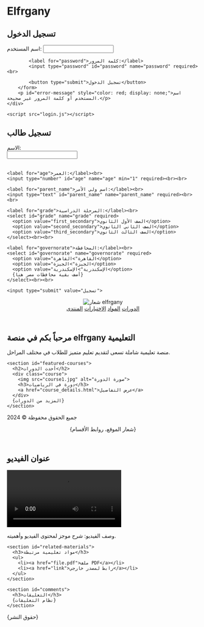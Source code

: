 # Elfrgany
<!DOCTYPE html>
<html lang="ar">
<head>
    <meta charset="UTF-8">
    <meta name="viewport" content="width=device-width, initial-scale=1.0">
    <title>تسجيل الدخول - elfrgany</title>
    <link rel="stylesheet" href="style.css">
</head>
<body>
    <div class="login-container">
        <h2>تسجيل الدخول</h2>
        <form id="loginForm">
            <label for="username">اسم المستخدم:</label>
            <input type="text" id="username" name="username" required><br>

            <label for="password">كلمة المرور:</label>
            <input type="password" id="password" name="password" required><br>

            <button type="submit">تسجيل الدخول</button>
        </form>
        <p id="error-message" style="color: red; display: none;">اسم المستخدم أو كلمة المرور غير صحيحة.</p>
    </div>

    <script src="login.js"></script>
</body>
</html>
<!DOCTYPE html>
<html>
<head>
<title>نموذج تسجيل طالب</title>
</head>
<body>

  <h2>تسجيل طالب</h2>

  <form action="process_registration.php" method="post">
    <label for="name">الاسم:</label><br>
    <input type="text" id="name" name="name" required><br><br>

    <label for="age">العمر:</label><br>
    <input type="number" id="age" name="age" min="1" required><br><br>

    <label for="parent_name">اسم ولي الأمر:</label><br>
    <input type="text" id="parent_name" name="parent_name" required><br><br>

    <label for="grade">المرحلة الدراسية:</label><br>
    <select id="grade" name="grade" required>
      <option value="first_secondary">الصف الأول الثانوي</option>
      <option value="second_secondary">الصف الثاني الثانوي</option>
      <option value="third_secondary">الصف الثالث الثانوي</option>
    </select><br><br>

    <label for="governorate">المحافظة:</label><br>
    <select id="governorate" name="governorate" required>
      <option value="القاهرة">القاهرة</option>
      <option value="الجيزة">الجيزة</option>
      <option value="الإسكندرية">الإسكندرية</option>
      {أضف بقية محافظات مصر هنا}
    </select><br><br>

    <input type="submit" value="تسجيل">
  </form>

</body>
</html>
<!DOCTYPE html>
<html>
<head>
  <title>منصة elfrgany التعليمية</title>
  <link rel="stylesheet" href="style.css">
</head>
<body>
  <header>
    <img src="logo.png" alt="شعار elfrgany">
    <nav>
      <a href="courses.html">الدورات</a>
      <a href="materials.html">المواد</a>
      <a href="tests.html">الاختبارات</a>
      <a href="forum.html">المنتدى</a>
    </nav>
  </header>

  <main>
    <section id="about">
      <h2>مرحباً بكم في منصة elfrgany التعليمية</h2>
      <p>منصة تعليمية شاملة تسعى لتقديم تعليم متميز للطلاب في مختلف المراحل.</p>
    </section>

    <section id="featured-courses">
      <h2>أحدث الدورات</h2>
      <div class="course">
        <img src="course1.jpg" alt="صورة الدورة">
        <h3>دورة في الرياضيات</h3>
        <a href="course_details.html">عرض التفاصيل</a>
      </div>
      {المزيد من الدورات}
    </section>
  </main>

  <footer>
    <p>جميع الحقوق محفوظة &copy; 2024</p>
  </footer>
</body>
</html>
<!DOCTYPE html>
<html>
<head>
  <title>عنوان الفيديو - منصة elfrgany</title>
  <link rel="stylesheet" href="style.css">
</head>
<body>
  <header>
    {شعار الموقع، روابط الأقسام}
  </header>

  <main>
    <section id="video-area">
      <h2>عنوان الفيديو</h2>
      <video controls>
        <source src="video.mp4" type="video/mp4">
        متصفحك لا يدعم تشغيل الفيديو.
      </video>
      <p>وصف الفيديو: شرح موجز لمحتوى الفيديو وأهميته.</p>
    </section>

    <section id="related-materials">
      <h3>مواد تعليمية مرتبطة</h3>
      <ul>
        <li><a href="file.pdf">ملف PDF</a></li>
        <li><a href="link">رابط لمصدر خارجي</a></li>
      </ul>
    </section>

    <section id="comments">
      <h3>التعليقات</h3>
      {نظام التعليقات}
    </section>
  </main>

  <footer>
    {حقوق النشر}
  </footer>
</body>
</html>
